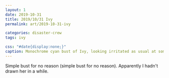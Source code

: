 ```yaml
---
layout: 1
date: 2019-10-31
title: 2019/10/31 Ivy
permalink: art/2019-10-31-ivy

categories: disaster-crew
tags: ivy

css: "#date{display:none;}"
caption: Monochrome cyan bust of Ivy, looking irritated as usual at something offscreen.
---
```

Simple bust for no reason (simple bust for no reason). Apparently I hadn't drawn her in a while.